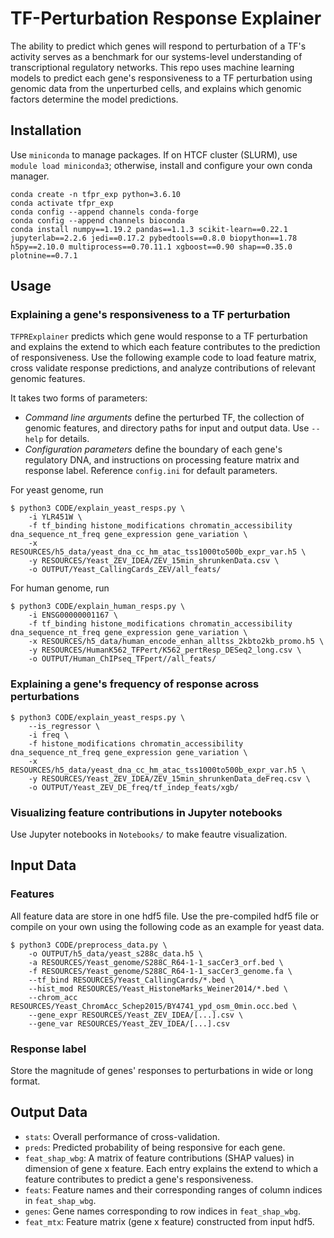 # TF-Perturbation Response Explainer

The ability to predict which genes will respond to perturbation of a TF's activity serves as a benchmark for our systems-level understanding of transcriptional regulatory networks. This repo uses machine learning models to predict each gene's responsiveness to a TF perturbation using genomic data from the unperturbed cells, and explains which genomic factors determine the model predictions.

## Installation

Use `miniconda` to manage packages. If on HTCF cluster (SLURM), use `module load miniconda3`; otherwise, install and configure your own conda manager. 

```
conda create -n tfpr_exp python=3.6.10
conda activate tfpr_exp
conda config --append channels conda-forge 
conda config --append channels bioconda
conda install numpy==1.19.2 pandas==1.1.3 scikit-learn==0.22.1 jupyterlab==2.2.6 jedi==0.17.2 pybedtools==0.8.0 biopython==1.78 h5py==2.10.0 multiprocess==0.70.11.1 xgboost==0.90 shap==0.35.0 plotnine==0.7.1
```

## Usage

### Explaining a gene's responsiveness to a TF perturbation

`TFPRExplainer` predicts which gene would response to a TF perturbation and explains the extend to which each feature contributes to the prediction of responsiveness. Use the following example code to load feature matrix, cross validate response predictions, and analyze contributions of relevant genomic features.

It takes two forms of parameters:

- *Command line arguments* define the perturbed TF, the collection of genomic features, and directory paths for input and output data. Use `--help` for details.
- *Configuration parameters* define the boundary of each gene's regulatory DNA, and instructions on processing feature matrix and response label. Reference `config.ini` for default parameters.

For yeast genome, run

```
$ python3 CODE/explain_yeast_resps.py \
    -i YLR451W \
    -f tf_binding histone_modifications chromatin_accessibility dna_sequence_nt_freq gene_expression gene_variation \
    -x RESOURCES/h5_data/yeast_dna_cc_hm_atac_tss1000to500b_expr_var.h5 \
    -y RESOURCES/Yeast_ZEV_IDEA/ZEV_15min_shrunkenData.csv \
    -o OUTPUT/Yeast_CallingCards_ZEV/all_feats/
```

For human genome, run

```
$ python3 CODE/explain_human_resps.py \
    -i ENSG00000001167 \
    -f tf_binding histone_modifications chromatin_accessibility dna_sequence_nt_freq gene_expression gene_variation \
    -x RESOURCES/h5_data/human_encode_enhan_alltss_2kbto2kb_promo.h5 \
    -y RESOURCES/HumanK562_TFPert/K562_pertResp_DESeq2_long.csv \
    -o OUTPUT/Human_ChIPseq_TFpert//all_feats/
```

### Explaining a gene's frequency of response across perturbations

```
$ python3 CODE/explain_yeast_resps.py \
    --is_regressor \
    -i freq \
    -f histone_modifications chromatin_accessibility dna_sequence_nt_freq gene_expression gene_variation \
    -x RESOURCES/h5_data/yeast_dna_cc_hm_atac_tss1000to500b_expr_var.h5 \
    -y RESOURCES/Yeast_ZEV_IDEA/ZEV_15min_shrunkenData_deFreq.csv \
    -o OUTPUT/Yeast_ZEV_DE_freq/tf_indep_feats/xgb/
```

### Visualizing feature contributions in Jupyter notebooks

Use Jupyter notebooks in `Notebooks/` to make feautre visualization.


## Input Data

### Features

All feature data are store in one hdf5 file. Use the pre-compiled hdf5 file or compile on your own using the following code as an example for yeast data.

```
$ python3 CODE/preprocess_data.py \
    -o OUTPUT/h5_data/yeast_s288c_data.h5 \
    -a RESOURCES/Yeast_genome/S288C_R64-1-1_sacCer3_orf.bed \
    -f RESOURCES/Yeast_genome/S288C_R64-1-1_sacCer3_genome.fa \
    --tf_bind RESOURCES/Yeast_CallingCards/*.bed \
    --hist_mod RESOURCES/Yeast_HistoneMarks_Weiner2014/*.bed \
    --chrom_acc RESOURCES/Yeast_ChromAcc_Schep2015/BY4741_ypd_osm_0min.occ.bed \
    --gene_expr RESOURCES/Yeast_ZEV_IDEA/[...].csv \
    --gene_var RESOURCES/Yeast_ZEV_IDEA/[...].csv 
```

### Response label

Store the magnitude of genes' responses to perturbations in wide or long format.

## Output Data

- `stats`: Overall performance of cross-validation.
- `preds`: Predicted probability of being responsive for each gene.
- `feat_shap_wbg`: A matrix of feature contributions (SHAP values) in dimension of gene x feature. Each entry explains the extend to which a feature contributes to predict a gene's responsiveness.
- `feats`: Feature names and their corresponding ranges of column indices in `feat_shap_wbg`.
- `genes`: Gene names corresponding to row indices in `feat_shap_wbg`.
- `feat_mtx`: Feature matrix (gene x feature) constructed from input hdf5.
